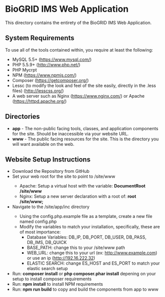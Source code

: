 # BioGRID IMS Web Application
This directory contains the entirety of the BioGRID IMS Web Application. 

## System Requirements
To use all of the tools contained within, you require at least the following:

+ MySQL 5.5+ (https://www.mysql.com/)
+ PHP 5.5.9+ (http://www.php.net/)
+ PHP Mycrpt
+ NPM (https://www.npmjs.com/)
+ Composer (https://getcomposer.org/)
+ Lessc (to modify the look and feel of the site easily, directly in the .less files) (http://lesscss.org/)
+ A web server such as Nginx (https://www.nginx.com/) or Apache (https://httpd.apache.org/)

## Directories
+ **app** - The non-public facing tools, classes, and application components for the site. Should be inaccessible via your website URL.
+ **www** - The public facing resources for the site. This is the directory you will want available on the web.

## Website Setup Instructions
+ Download the Repository from GitHub
+ Set your web root for the site to point to <IMS INSTALL LOCATION>/site/www
    + Apache: Setup a virtual host with the variable: **DocumentRoot <IMS INSTALL LOCATION>/site/www**
	+ Nginx: Setup a new server declaration with a root of: **root   <IMS INSTALL LOCATION>/site/www;**
+ Navigate to the <IMS INSTALL LOCATION>/site/app/inc directory
    + Using the config.php.example file as a template, create a new file named config.php
    + Modify the variables to match your installation, specifically, these are of most importance:
	    + Database Variables: DB_IP, DB_PORT, DB_USER, DB_PASS, DB_IMS, DB_QUICK
		+ BASE_PATH: change this to your <IMS INSTALL LOCATION>/site/www path
		+ WEB_URL: change this to your url (ex: http://www.example.com) or use an ip (http://192.16.222.32)
		+ ELASTIC SEARCH: change ES_HOST and ES_PORT to match your elastic search setup
+ Run: **composer install** or **php composer.phar install** depening on your setup to install composer requirements
+ Run: **npm install** to install NPM requirements
+ Run: **npm run build** to copy and build the components from app to www